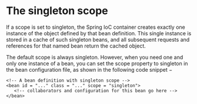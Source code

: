 # The singleton scope

If a scope is set to singleton, the Spring IoC container creates exactly one instance of the object defined by that bean definition. This single instance is stored in a cache of such singleton beans, and all subsequent requests and references for that named bean return the cached object.

The default scope is always singleton. However, when you need one and only one instance of a bean, you can set the scope property to singleton in the bean configuration file, as shown in the following code snippet −
```
<!-- A bean definition with singleton scope -->
<bean id = "..." class = "..." scope = "singleton">
   <!-- collaborators and configuration for this bean go here -->
</bean>

```
